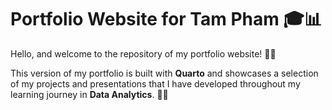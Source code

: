 # Portfolio Website for Tam Pham 🎓📊

Hello, and welcome to the repository of my portfolio website! 👋✨

This version of my portfolio is built with **Quarto** and showcases a selection of my projects and presentations that I have developed throughout my learning journey in **Data Analytics**. 🚀💡


